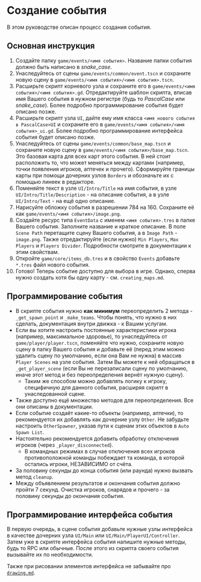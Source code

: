 # Создание события

В этом руководстве описан процесс создания события.

## Основная инструкция

1. Создайте папку `game/events/<имя события>`. Название папки события должно быть написано в *snake_case*.
2. Унаследуйтесь от сцены `game/events/common/event.tscn` и сохраните новую сцену в `game/events/<имя события>/<имя события>.tscn`.
3. Расширьте скрипт корневого узла и сохраните его в `game/events/<имя события>/<имя события>.gd`. Отредактируйте шаблон скрипта, вписав имя Вашего события в нужном регистре (будь то *PascalCase* или *snake_case*). Более подробно программирование события будет описано позже.
4. Расширьте скрипт узла `UI`, дайте ему имя класса `<имя нового события в PascalCase>UI` и сохраните его в `game/events/<имя события>/<имя события>_ui.gd`. Более подробно программирование интерфейса события будет описано позже.
5. Унаследуйтесь от сцены `game/events/common/base_map.tscn` и сохраните новую сцену в `game/events/<имя события>/base_map.tscn`. Это базовая карта для всех карт этого события. В ней стоит расположить то, что может меняться между картами (например, точки появления игроков, аптечек и прочего). Сформируйте границы карты при помощи дочерних узлов `Borders` и обозначьте их с помощью линеек в редакторе.
6. Поменяйте текст в узле `UI/Intro/Title` на имя события, в узле `UI/Intro/Title/Description` - на описание события, а в узле `UI/Intro/Text` - на ещё одно описание.
6. Нарисуйте обложку события в разрешении 784 на 160. Сохраните её как `game/events/<имя события>/image.png`.
7. Создайте ресурс типа `EventData` с именем `<имя события>.tres` в папке Вашего события. Заполните название и краткое описание. В поле `Scene Path` перетащите сцену Вашего события, а в `Image Path` - `image.png`. Также отредактируйте (если нужно) `Min Players`, `Max Players` и `Players Divider`. Подробности смотрите в документации к этим свойствам.
8. Откройте `game/core/items_db.tres` и в свойство `Events` добавьте `*.tres` файл нового события.
9. Готово! Теперь событие доступно для выбора в игре. Однако, сперва нужно создать хотя бы одну карту - см. `creating_maps.md`.

## Программирование события

- В скрипте события нужно **как минимум** переопределить 2 метода - `_get_spawn_point` и `_make_teams`. Чтобы понять, что нужно в них сделать, документация внутри движка - к Вашим услугам.
- Если вы хотите настроить постоянные характеристики игрока (например, максимальное здоровье), то унаследуйтесь от `game/player/player.tscn`, поменяйте что нужно, сохраните новую сцену в папку Вашего события и добавьте её (перед этим можно удалить сцену по умолчанию, если она Вам не нужна) в массив `Player Scenes` на узле события. Затем Вы можете к ней обращаться в `_get_player_scene` (если Вы не перезаписали сцену по умолчанию, иначе этот метод и без переопределения вернёт нужную сцену).
    - Таким же способом можно добавлять логику к игроку, специфичную для данного события, расширяя скрипт в унаследованной сцене.
- Также доступно ещё множество методов для переопределения. Все они описаны в документации.
- Если событие создаёт какие-то объекты (например, аптечки), то рекомендуется их добавлять как дочерние узлу `Other`. Не забудьте настроить `OtherSpawner`, указав пути к сценам этих объектов в `Auto Spawn List`.
- Настоятельно рекомендуется добавить обработку отключения игроков (через `_player_disconnected`).
    - В командных режимах в случае отключения всех игроков противоположной команды побеждает та команда, в которой остались игроки, НЕЗАВИСИМО от счёта.
- За половину секунды до конца события (или раунда) нужно вызвать метод `cleanup`.
- Между объявлением результатов и окончания события должно пройти 7 секунд. Очистка игроков, снарядов и прочего - за половину секунды до окончания события.

## Программирование интерфейса события

В первую очередь, в сцене события добавьте нужные узлы интерфейса в качестве дочерних узла `UI/Main` или `UI/Main/PlayerUI/Controller`. Затем уже в скрипте интерфейса события напишите нужные методы, будь то RPC или обычные. После этого из скрипта своего события вызывайте их по необходимости.

Также при рисовании элементов интерфейса не забывайте про [`drawing.md`](./drawing.md).
